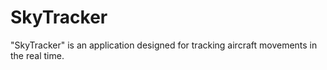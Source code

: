 # SkyTracker
"SkyTracker" is an application designed for tracking aircraft movements in the real time.
